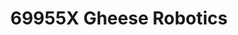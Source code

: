 ---
title : "69955X Gheese Robotics"
# full screen navigation
first_name : "VRC Team"
last_name : "Gheese Robotics"
bg_image : "images/backgrounds/blue.png"
# animated text loop
occupations:
- "Ladue Horton Watkins Highschool"
- "Community"
- "Engineering"
- "Programming"
- "Robotics"


# slider background image loop
slider_images:
- "images/slider/worlds_booth.jpg"
- "images/slider/state_trophy.jpg"
- "images/slider/potosi.jpg"
- "images/slider/state_group.jpg"


# button
button:
  enable : false
  label : "HIRE ME"
  link : "#contact"


# custom style
custom_class: "" 
custom_attributes: "" 
custom_css: ""

---